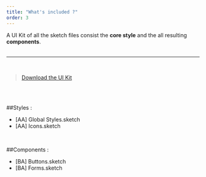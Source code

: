 ```yaml
---
title: "What's included ?"
order: 3
---
```



A UI Kit of all the sketch files consist the **core style** and the all resulting **components**.
<br>
<br>
___
<br>

> [Download the UI Kit](https://design-system-adeo.appspot.com/)
<br>

<br>

##Styles :
* [AA] Global Styles.sketch
* [AA] Icons.sketch

<br>

##Components :
* [BA] Buttons.sketch
* [BA] Forms.sketch
